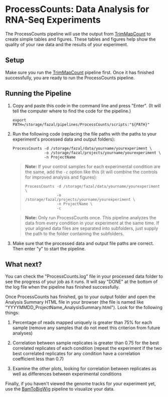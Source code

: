 # ProcessCounts: Data Analysis for RNA-Seq Experiments

The ProcessCounts pipeline will use the output from 
[TrimMapCount](https://fazallabbcm.github.io/FazalLabPipelines/TrimMapCount) to create simple tables 
and figures. These tables and figures help show the quality of your raw data and the results of your 
experiment.


## Setup

Make sure you run the [TrimMapCount](https://fazallabbcm.github.io/TrimMapCount) pipeline first.
Once it has finished successfully, you are ready to run the ProcessCounts pipeline.


## Running the Pipeline

1. Copy and paste this code in the command line and press "Enter". (It will tell the computer where to find 
   the code for the pipeline.) 
   ```
   export PATH=/storage/fazal/pipelines/ProcessCounts/scripts:"${PATH}"
   ```
   
2. Run the following code (replacing the file paths with the paths to your experiment's 
   processed data and output folders):
   ```
   ProcessCounts -d /storage/fazal/data/yourname/yourexperiment \
                 -o /storage/fazal/projects/yourname/yourexperiment \
                 -n ProjectName
   ```
   > **Note:** If your control samples for each experimental condition are the same, add the `-c` option like 
   > this (it will combine the controls for improved analysis and figures):
   > ```
   > ProcessCounts -d /storage/fazal/data/yourname/yourexperiment \
   >               -o /storage/fazal/projects/yourname/yourexperiment \
   >               -n ProjectName \
   >               -c
   > ```

   > **Note:** Only run ProcessCounts once. This pipeline analyzes the data from every condition 
   > in your experiment at the same time. If your aligned data files are separated into subfolders, 
   > just supply the path to the folder containing the subfolders.
3. Make sure that the processed data and output file paths are correct. Then enter "y" to 
   start the pipeline.


## What next?

You can check the "ProcessCounts.log" file in your processed data folder to see the progress of your job as 
it runs. It will say "DONE" at the bottom of the log file when the pipeline has finished successfully.

Once ProcessCounts has finished, go to your output folder and open the Analysis Summary HTML file in your 
browser (the file is named like "YYYYMMDD_ProjectName_AnalysisSummary.html"). Look for the following things:

  1. Percentage of reads mapped uniquely is greater than 75% for each sample (remove any 
     samples that do not meet this criterion from future analyses) 

  2. Correlation between sample replicates is greater than 0.75 for the best correlated 
     replicates of each condition (repeat the experiment if the two best correlated replicates 
     for any condition have a correlation coefficient less than 0.7) 

  3. Examine the other plots, looking for correlation between replicates as well as differences 
     between experimental conditions

Finally, if you haven't viewed the genome tracks for your experiment yet, use the 
[BamToBigWig](https://fazallabbcm.github.io/FazalLabPipelines/BamToBigWig) pipeline to visualize your data.
